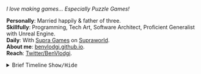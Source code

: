 

*I love making games... Especially Puzzle Games!*

**Personally**: Married happily & father of three.  
**Skillfully**: Programming, Tech Art, Software Architect, Proficient Generalist with Unreal Engine.  
**Daily**: With [Supra Games](https://twitter.com/SupraGamesUG) on [Supraworld](https://store.steampowered.com/app/1869290/Supraworld/).  
**About me**: [benvlodgi.github.io](https://benvlodgi.github.io/).  
**Reach**: [Twitter/BenVlodgi](https://twitter.com/BenVlodgi).  
<details>
<summary> Brief Timeline <kbd>Show/Hide</kbd></summary>
  
- 1991 Born
- 2000 Played a lot of [Chips Challenge](https://store.steampowered.com/app/346850/Chips_Challenge_1/).
- 2005 Started Programming in TI-BASIC.
- 2007 Started Programming in C++.
- 2008 🤍 Fell in love with [Portal](https://store.steampowered.com/app/400/Portal/) by [Valve](https://www.valvesoftware.com/).
- 2009 Graduated from High School.
     - Started College at [KVCC](https://www.kvcc.edu/).
     - Started Programming in C#.
- 2010 Joined [Twitter](https://twitter.com/BenVlodgi)
- 2013 Graduated with B.S. in Computer Science from [GVSU](https://www.gvsu.edu/).
- 2016 ❤ Met my wife
- 2017 Left corporate software to make indie games.
- 2019 ❤ Married my wife
     - Joined [Supra Games](https://twitter.com/SupraGamesUG).
- 2020 We released [Supraland: Crash](https://store.steampowered.com/app/1093730/Supraland_Crash/)
     - 👶🏼👶🏼 Became a dad
- 2022 We released [Supraland: Six Inches Under](https://store.steampowered.com/app/1522870/Supraland_Six_Inches_Under/)
     - 👶🏼 New spawn arrived.
- Today We're working on [Supraworld](https://store.steampowered.com/app/1869290/Supraworld/)!
  
</details>


<!--
**BenVlodgi/BenVlodgi** is a ✨ _special_ ✨ repository because its `README.md` (this file) appears on your GitHub profile.

Here are some ideas to get you started:

- 🔭 I’m currently working on ...
- 🌱 I’m currently learning ...
- 👯 I’m looking to collaborate on ...
- 🤔 I’m looking for help with ...
- 💬 Ask me about ...
- 📫 How to reach me: ...
- 😄 Pronouns: ...
- ⚡ Fun fact: ...
-->
